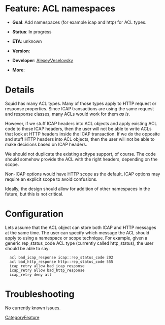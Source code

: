 # Feature: ACL namespaces

  - **Goal**: Add namespaces (for example icap and http) for ACL types.

  - **Status**: In progress

  - **ETA**: unknown

  - **Version**:

  - **Developer**:
    [AlexeyVeselovsky](https://wiki.squid-cache.org/Features/AclNamespaces/AlexeyVeselovsky#)

  - **More**:

# Details

Squid has many ACL types. Many of those types apply to HTTP request or
response properties. Since ICAP transactions are using the same request
and response classes, many ACLs would work for them *as is*.

However, if we stuff ICAP headers into ACL objects and apply existing
ACL code to those ICAP headers, then the user will not be able to write
ACLs that look at HTTP headers inside the ICAP transaction. If we do the
opposite and stuff HTTP headers into ACL objects, then the user will not
be able to make decisions based on ICAP headers.

We should not duplicate the existing acltype support, of course. The
code should somehow provide the ACL with the right headers, depending on
the scope.

Non-ICAP options would have HTTP scope as the default. ICAP options may
require an explicit scope to avoid confusions.

Ideally, the design should allow for addition of other namespaces in the
future, but this is not critical.

# Configuration

Lets assume that the ACL object can store both ICAP and HTTP messages at
the same time. The user can specify which message the ACL should apply
to using a namespace or scope technique. For example, given a generic
rep\_status\_code ACL type (currently called http\_status), the user
should be able to say:

``` 
  acl bad_icap_response icap::rep_status_code 202
  acl bad_http_response http::rep_status_code 555
  icap_retry allow bad_icap_response
  icap_retry allow bad_http_response
  icap_retry deny all
```

# Troubleshooting

No currently known issues.

[CategoryFeature](https://wiki.squid-cache.org/Features/AclNamespaces/CategoryFeature#)

